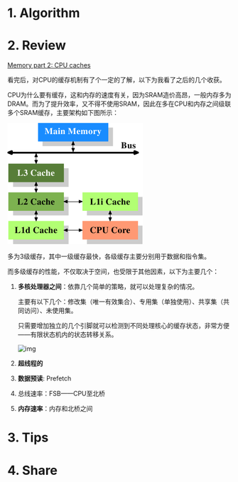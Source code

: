 # 1. Algorithm



# 2. Review

[Memory part 2: CPU caches](<https://lwn.net/Articles/252125/>)

看完后，对CPU的缓存机制有了个一定的了解，以下为我看了之后的几个收获。

CPU为什么要有缓存，这和内存的速度有关，因为SRAM造价高昂，一般内存多为DRAM。而为了提升效率，又不得不使用SRAM，因此在多在CPU和内存之间级联多个SRAM缓存，主要架构如下图所示：

![](./imgs/cpumemory.2.png)

多为3级缓存，其中一级缓存最快，各级缓存主要分别用于数据和指令集。

而多级缓存的性能，不仅取决于空间，也受限于其他因素，以下为主要几个：

1. **多核处理器之间**：依靠几个简单的策略，就可以处理复杂的情况。

   ​	主要有以下几个：修改集（唯一有效集合）、专用集（单独使用）、共享集（共同访问）、未使用集。

   ​	只需要增加独立的几个引脚就可以检测到不同处理核心的缓存状态，非常方便——有限状态机内的状态转移关系。

   ![img](https://static.lwn.net/images/cpumemory/cpumemory.13.png)

2. **超线程的**

3. **数据预读**:  Prefetch

4. 总线速率：FSB——CPU至北桥

5. **内存速率**：内存和北桥之间

# 3. Tips

# 4. Share